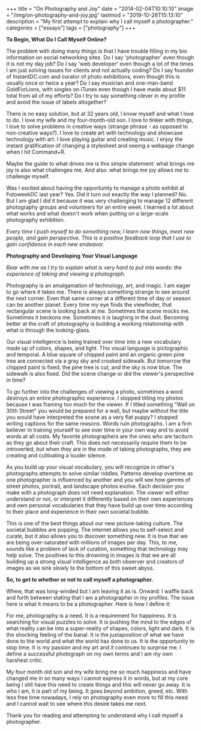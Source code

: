 +++
title = "On Photography and Joy"
date = "2014-02-04T10:10:10"
image = "/img/on-photography-and-joy.jpg"
lastmod = "2019-10-26T15:13:10"
description = "My first attempt to explain why I call myself a photographer."
categories = ["essays"]
tags = ["photography"]
+++

**To Begin, What Do I Call Myself Online?**

The problem with doing many things is that I have trouble filling in my bio information on social networking sites. Do I say 'photographer' even though it is not my day job? Do I say 'web developer' even though a lot of the times I am just solving issues for clients and not actually coding? Do I say founder of InstantDC.com and curator of photo exhibitions, even though this is usually once or twice a year? Do I say musician and one-man-band GoldForLions, with singles on iTunes even though I have made about $11 total from all of my efforts? Do I try to say something clever in my profile and avoid the issue of labels altogether?

There is no easy solution, but at 32 years old, I know myself and what I love to do. I love my wife and my four-month-old son. I love to tinker with things, I love to solve problems in creative ways (strange phrase - as opposed to non-creative ways?). I love to create art with technology and showcase technology with art. I love playing guitar and creating music. I enjoy the instant gratification of changing a stylesheet and seeing a webpage change when I hit Command+R.

Maybe the guide to what drives me is this simple statement: what brings me joy is also what challenges me. And also: what brings me joy allows me to challenge myself.

Was I excited about having the opportunity to manage a photo exhibit at FotoweekDC last year? Yes. Did it turn out exactly the way I planned? No. But I am glad I did it because it was very challenging to manage 12 different photography groups and volunteers for an entire week. I learned a lot about what works and what doesn't work when putting on a large-scale photography exhibition.

_Every time I push myself to do something new, I learn new things, meet new people, and gain perspective. This is a positive feedback loop that I use to gain confidence in each new endeavor._


**Photography and Developing Your Visual Language**

_Bear with me as I try to explain what is very hard to put into words: the experience of taking and viewing a photograph._

Photography is an amalgamation of technology, art, and magic. I am eager to go where it takes me. There is always something strange to see around the next corner. Even that same corner at a different time of day or season can be another planet. Every time my eye finds the viewfinder, that rectangular scene is looking back at me. Sometimes the scene mocks me. Sometimes it beckons me. Sometimes it is laughing in the dust. Becoming better at the craft of photography is building a working relationship with what is through the looking-glass.

Our visual intelligence is being trained over time into a new vocabulary made up of colors, shapes, and light. This visual language is pictographic and temporal. A blue square of chipped paint and an organic green pine tree are connected via a gray sky and crooked sidewalk. But tomorrow the chipped paint is fixed, the pine tree is cut, and the sky is now blue. The sidewalk is also fixed. Did the scene change or did the viewer's perspective in time?

To go further into the challenges of viewing a photo, sometimes a word destroys an entire photographic experience. I stopped titling my photos because I was framing too much for the viewer. If I titled something "Wall on 30th Street" you would be prepared for a wall, but maybe without the title you would have interpreted the scene as a very flat puppy? I stopped writing captions for the same reasons. Words ruin photographs. I am a firm believer in training yourself to see over time in your own way and to avoid words at all costs. My favorite photographers are the ones who are taciturn as they go about their craft. This does not necessarily require them to be introverted, but when they are in the mode of taking photographs, they are creating and cultivating a louder silence.

As you build up your visual vocabulary, you will recognize in other's photographs attempts to solve similar riddles. Patterns develop overtime as one photographer is influenced by another and you will see how genres of street photos, portrait, and landscape photos evolve. Each decision you make with a photograph does not need explanation. The viewer will either understand or not, or interpret it differently based on their own experiences and own personal vocabularies that they have build up over time according to their place and experience in their own societal bubble.

This is one of the best things about our new picture-taking culture. The societal bubbles are popping. The internet allows you to self-select and curate, but it also allows you to discover something new. It is true that we are being over-saturated with millions of images per day. This, to me, sounds like a problem of lack of curation, something that technology may help solve. The positives to this drowning in images is that we are all building up a strong visual intelligence as both observer and creators of images as we sink slowly to the bottom of this sweet abyss.

**So, to get to whether or not to call myself a photographer.**

Whew, that was long-winded but I am leaving it as is. Onward:
I waffle back and forth between stating that I am a photographer in my profiles. The issue here is what it means to be a photographer. Here is how I define it:

For me, photography is a need. It is a requirement for happiness. It is searching for visual puzzles to solve. It is pushing the mind to the edges of what reality can be into a super-reality of shapes, colors, light and dark. It is the shocking feeling of the banal. It is the juxtaposition of what we have done to the world and what the world has done to us. It is the opportunity to stop time. It is my passion and my art and it continues to surprise me. I define a successful photograph on my own terms and I am my own harshest critic.

My four month old son and my wife bring me so much happiness and have changed me in so many ways I cannot express it in words, but at my core being I still have this need to create things and this will never go away. It is who I am, it is part of my being. It goes beyond ambition, greed, etc. With less free time nowadays, I rely on photography even more to fill this need and I cannot wait to see where this desire takes me next.

Thank you for reading and attempting to understand why I call myself a photographer.

